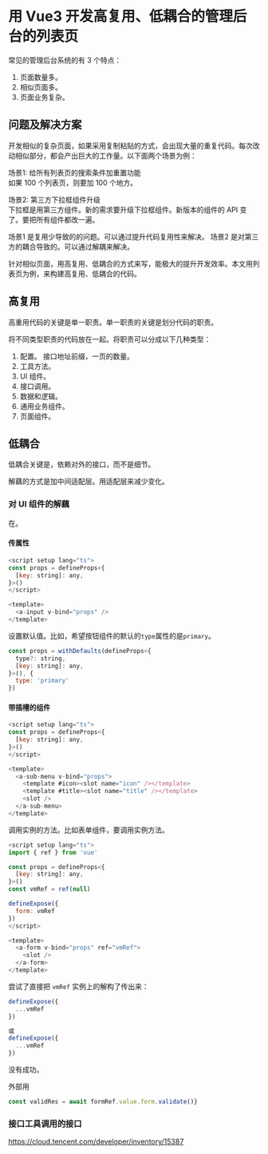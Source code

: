 # 用 Vue3 开发高复用、低耦合的管理后台的列表页
常见的管理后台系统的有 3 个特点：
1. 页面数量多。
2. 相似页面多。
3. 页面业务复杂。

## 问题及解决方案
开发相似的复杂页面，如果采用复制粘贴的方式，会出现大量的重复代码。每次改动相似部分，都会产出巨大的工作量。以下面两个场景为例：

场景1: 给所有列表页的搜索条件加重置功能  
如果 100 个列表页，则要加 100 个地方。

场景2: 第三方下拉框组件升级  
下拉框是用第三方组件。新的需求要升级下拉框组件。新版本的组件的 API 变了。要把所有组件都改一遍。

场景1 是复用少导致的的问题。可以通过提升代码复用性来解决。
场景2 是对第三方的耦合导致的。可以通过解耦来解决。

针对相似页面，用高复用、低耦合的方式来写，能极大的提升开发效率。本文用列表页为例，来构建高复用、低耦合的代码。

## 高复用
高重用代码的关键是单一职责。单一职责的关键是划分代码的职责。

将不同类型职责的代码放在一起。将职责可以分成以下几种类型：
1. 配置。 接口地址前缀，一页的数量。
1. 工具方法。
1. UI 组件。
1. 接口调用。
1. 数据和逻辑。
1. 通用业务组件。
1. 页面组件。

## 低耦合
低耦合关键是，依赖对外的接口，而不是细节。

解藕的方式是加中间适配层。用适配层来减少变化。

### 对 UI 组件的解藕
在。

#### 传属性
```js
<script setup lang="ts">
const props = defineProps<{
  [key: string]: any,
}>()
</script>

<template>
  <a-input v-bind="props" />
</template>
```

设置默认值。比如，希望按钮组件的默认的`type`属性的是`primary`。
```js
const props = withDefaults(defineProps<{
  type?: string,
  [key: string]: any,
}>(), {
  type: 'primary'
})
```


#### 带插槽的组件
```js
<script setup lang="ts">
const props = defineProps<{
  [key: string]: any,
}>()
</script>

<template>
  <a-sub-menu v-bind="props">
    <template #icon><slot name="icon" /></template>
    <template #title><slot name="title" /></template>
    <slot />
  </a-sub-menu>
</template>
```

调用实例的方法。比如表单组件，要调用实例方法。
```js
<script setup lang="ts">
import { ref } from 'vue'

const props = defineProps<{
  [key: string]: any,
}>()
const vmRef = ref(null)

defineExpose({
  form: vmRef
})
</script>

<template>
  <a-form v-bind="props" ref="vmRef">
    <slot />
  </a-form>
</template>
```

尝试了直接把 `vmRef` 实例上的解构了传出来：
```js
defineExpose({
  ...vmRef
})

或 
defineExpose({
  ...vmRef
})
```
没有成功。

外部用
```js
const validRes = await formRef.value.form.validate()}
```

### 接口工具调用的接口


https://cloud.tencent.com/developer/inventory/15387
